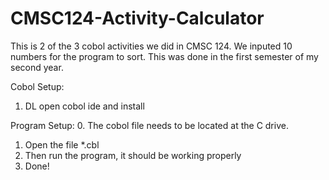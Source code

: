 # CMSC124-Activity-Calculator
This is 2 of the 3 cobol activities we did in CMSC 124. We inputed 10 numbers for the program to sort. This was done in the first semester of my second year.

Cobol Setup:
1. DL open cobol ide and install

Program Setup:
0. The cobol file needs to be located at the C drive.
1. Open the file *.cbl
2. Then run the program, it should be working properly
6. Done!
